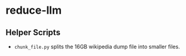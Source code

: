 # reduce-llm

## Helper Scripts

- `chunk_file.py` splits the 16GB wikipedia dump file into smaller files.
